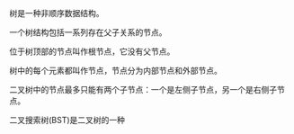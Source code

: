 树是一种非顺序数据结构。

一个树结构包括一系列存在父子关系的节点。

位于树顶部的节点叫作根节点，它没有父节点。

树中的每个元素都叫作节点，节点分为内部节点和外部节点。

二叉树中的节点最多只能有两个子节点：一个是左侧子节点，另一个是右侧子节点。

二叉搜索树(BST)是二叉树的一种